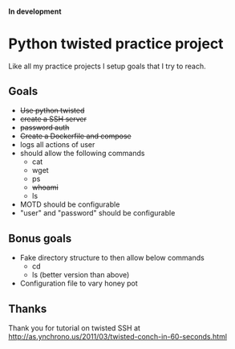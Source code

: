 #### In development

# Python twisted practice project

Like all my practice projects I setup goals that I try to reach.

## Goals
* ~~Use python twisted~~
* ~~create a SSH server~~
* ~~password auth~~
* ~~Create a Dockerfile and compose~~
* logs all actions of user
* should allow the following commands
    * cat
    * wget
    * ps
    * ~~whoami~~
    * ls
* MOTD should be configurable
* "user" and "password" should be configurable


## Bonus goals
* Fake directory structure to then allow below commands
    * cd
    * ls (better version than above)
* Configuration file to vary honey pot


## Thanks
Thank you for tutorial on twisted SSH at http://as.ynchrono.us/2011/03/twisted-conch-in-60-seconds.html

